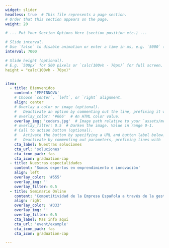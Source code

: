 ```yaml
---
widget: slider
headless: true  # This file represents a page section.
# Order that this section appears on the page.
weight: 20

# ... Put Your Section Options Here (section position etc.) ...

# Slide interval.
# Use `false` to disable animation or enter a time in ms, e.g. `5000` (5s).
interval: 7000

# Slide height (optional).
# E.g. `500px` for 500 pixels or `calc(100vh - 70px)` for full screen.
height = "calc(100vh - 70px)"


item:
  - title: Bienvenidos
    content: 'EMPINNOVA'
    # Choose `center`, `left`, or `right` alignment.
    align: center
    # Overlay a color or image (optional).
    #   Deactivate an option by commenting out the line, prefixing it with `#`.
    # overlay_color: '#666'  # An HTML color value.
    overlay_img: 'coders.jpg'  # Image path relative to your `assets/media/` folder
    # overlay_filter: 0.5  # Darken the image. Value in range 0-1.
    # Call to action button (optional).
    #   Activate the button by specifying a URL and button label below.
    #   Deactivate by commenting out parameters, prefixing lines with `#`.
    cta_label: Nuestras soluciones
    cta_url: 'soluciones'
    cta_icon_pack: fas
    cta_icon: graduation-cap
  - title: Nuestras especialidades
    content: 'Somos expertos en emprendimiento e innovación'
    align: left
    overlay_color: '#555'
    overlay_img: ''
    overlay_filter: 0.5
  - title: Seminario Online
    content: 'Competitividad de la Empresa Española a través de la gestión directiva'
    align: right
    overlay_color: '#333'
    overlay_img: ''
    overlay_filter: 0.5
    cta_label: Mas info aquí
    cta_url: 'event/example'
    cta_icon_pack: fas
    cta_icon: graduation-cap

---
```

